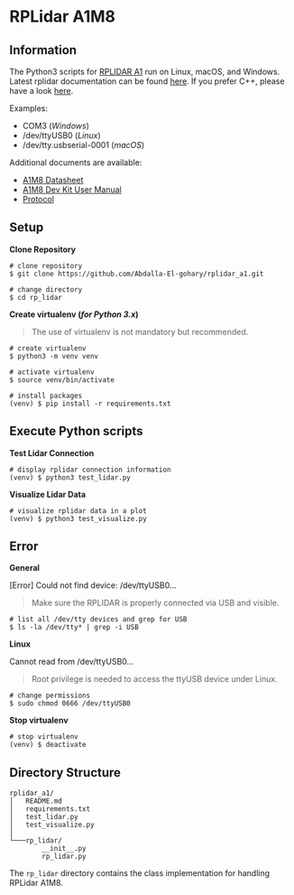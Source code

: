 # RPLidar A1M8

## Information

The Python3 scripts for [RPLIDAR A1](https://www.slamtec.com/en/Lidar/A1) run on Linux, macOS, and Windows. 
Latest rplidar documentation can be found [here](https://rplidar.readthedocs.io/en/latest/). 
If you prefer C++, please have a look [here](https://github.com/slamtec/rplidar_sdk).

Examples:

- COM3 (_Windows_)
- /dev/ttyUSB0 (_Linux_)
- /dev/tty.usbserial-0001 (_macOS_)

Additional documents are available:

- [A1M8 Datasheet](https://bucket-download.slamtec.com/d1e428e7efbdcd65a8ea111061794fb8d4ccd3a0/LD108_SLAMTEC_rplidar_datasheet_A1M8_v3.0_en.pdf)
- [A1M8 Dev Kit User Manual](https://bucket-download.slamtec.com/269e60a69933dffb1067a2ee3405f2918168064a/LM108_SLAMTEC_rplidarkit_usermanual_A1M8_v2.1_en.pdf)
- [Protocol](https://bucket-download.slamtec.com/f010c72be308cdc618e91746d643278185ed02b2/LR001_SLAMTEC_rplidar_protocol_v2.2_en.pdf)

## Setup

**Clone Repository**

```shell
# clone repository
$ git clone https://github.com/Abdalla-El-gohary/rplidar_a1.git

# change directory
$ cd rp_lidar
```

**Create virtualenv (_for Python 3.x_)**

> The use of virtualenv is not mandatory but recommended.

```shell
# create virtualenv
$ python3 -m venv venv

# activate virtualenv
$ source venv/bin/activate

# install packages
(venv) $ pip install -r requirements.txt 
```

## Execute Python scripts

**Test Lidar Connection**

```shell
# display rplidar connection information
(venv) $ python3 test_lidar.py
```

**Visualize Lidar Data**

```shell
# visualize rplidar data in a plot
(venv) $ python3 test_visualize.py
```

## Error

**General**

[Error] Could not find device: /dev/ttyUSB0...

> Make sure the RPLIDAR is properly connected via USB and visible.

```shell
# list all /dev/tty devices and grep for USB
$ ls -la /dev/tty* | grep -i USB
```

**Linux**

Cannot read from /dev/ttyUSB0...

> Root privilege is needed to access the ttyUSB device under Linux.

```shell
# change permissions
$ sudo chmod 0666 /dev/ttyUSB0
```

**Stop virtualenv**

```shell
# stop virtualenv
(venv) $ deactivate
```

## Directory Structure

```
rplidar_a1/
│   README.md
│   requirements.txt
│   test_lidar.py
│   test_visualize.py
│
└───rp_lidar/
        __init__.py
        rp_lidar.py
```

The `rp_lidar` directory contains the class implementation for handling RPLidar A1M8.


